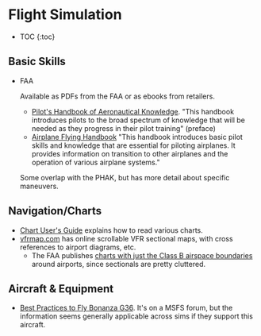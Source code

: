 # Flight Simulation

* TOC
{:toc}

## Basic Skills

* FAA
  
  Available as PDFs from the FAA or as ebooks from retailers.
  
  * [Pilot's Handbook of Aeronautical Knowledge](https://www.faa.gov/regulations_policies/handbooks_manuals/aviation/phak/).
  "This handbook introduces pilots to the broad spectrum of knowledge that will
  be needed as they progress in their pilot training" (preface)
  * [Airplane Flying Handbook](https://www.faa.gov/regulations_policies/handbooks_manuals/aviation/airplane_handbook/) "This handbook introduces basic pilot skills and
  knowledge that are essential for piloting airplanes. It provides information
  on transition to other airplanes and the operation of various airplane
  systems."

  Some overlap with the PHAK, but has more detail about specific maneuvers.

## Navigation/Charts

* [Chart User's Guide](https://www.faa.gov/air_traffic/flight_info/aeronav/digital_products/aero_guide/)
  explains how to read various charts.
* [vfrmap.com](http://vfrmap.com) has online scrollable VFR sectional maps, with
  cross references to airport diagrams, etc.
  * The FAA publishes [charts with just the Class B airspace boundaries](https://www.faa.gov/air_traffic/flight_info/aeronav/digital_products/vfr_class_b/) around
  airports, since sectionals are pretty cluttered.

## Aircraft & Equipment

* [Best Practices to Fly Bonanza G36](https://forums.flightsimulator.com/t/how-to-best-practices-to-fly-bonanza-g36/167175).
  It's on a MSFS forum, but the information seems generally applicable across
  sims if they support this aircraft.
